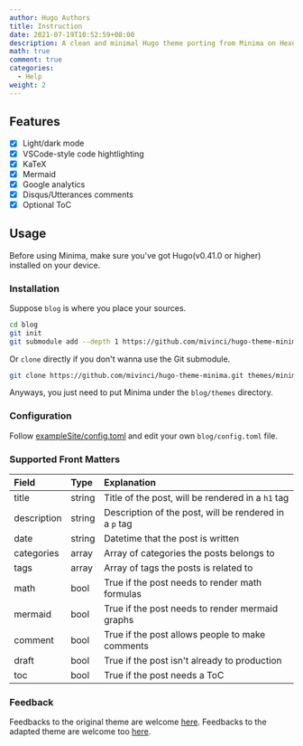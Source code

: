 ```yaml
---
author: Hugo Authors
title: Instruction
date: 2021-07-19T10:52:59+08:00
description: A clean and minimal Hugo theme porting from Minima on Hexo and adapted to gisma-courses need. [Click me](https://h.xjj.pub/) to take a look at the demo site of the original theme.
math: true
comment: true
categories:
  - Help
weight: 2  
---
```




## Features

- [x] Light/dark mode
- [x] VSCode-style code hightlighting
- [x] KaTeX
- [x] Mermaid
- [x] Google analytics
- [x] Disqus/Utterances comments
- [x] Optional ToC 

## Usage

Before using Minima, make sure you've got Hugo(v0.41.0 or higher) installed on your device.

### Installation

Suppose `blog` is where you place your sources.

```bash
cd blog
git init
git submodule add --depth 1 https://github.com/mivinci/hugo-theme-minima.git themes/minima
```

Or  `clone` directly if you don't wanna use the Git submodule.

```bash
git clone https://github.com/mivinci/hugo-theme-minima.git themes/minima
```

Anyways, you just need to put Minima under the `blog/themes` directory.

### Configuration

Follow [exampleSite/config.toml](https://github.com/Mivinci/hugo-theme-minima/blob/main/exampleSite/config.toml) and edit your own `blog/config.toml` file.

### Supported Front Matters

| Field       | Type   | Explanation                                            |
| :---------- | :----- | :----------------------------------------------------- |
| title       | string | Title of the post, will be rendered in a `h1` tag      |
| description | string | Description of the post, will be rendered in a `p` tag |
| date        | string | Datetime that the post is written                      |
| categories  | array  | Array of categories the posts belongs to               |
| tags        | array  | Array of tags the posts is related to                  |
| math        | bool   | True if the post needs to render math formulas         |
| mermaid     | bool   | True if the post needs to render mermaid graphs        |
| comment     | bool   | True if the post allows people to make comments        |
| draft       | bool   | True if the post isn't already to production           |
| toc         | bool   | True if the post needs a ToC                           |



### Feedback

Feedbacks to the original theme are welcome [here](https://github.com/Mivinci/hugo-theme-minima/issues).
Feedbacks to the adapted theme are welcome too [here](https://github.com/gisma-courses/hugo-theme-minima-gisma/issues).